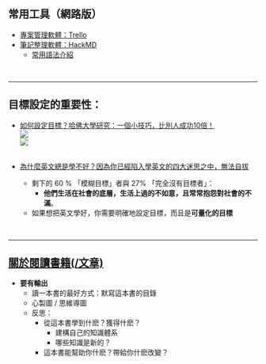 ## 常用工具（網路版）
- [專案管理軟體：Trello](https://trello.com/)
- [筆記整理軟體：HackMD](https://hackmd.io)
  - [常用語法介紹](https://www.playpcesor.com/2016/10/hackmd-hackpad-markdown.html)

<br><hr>

## 目標設定的重要性：
- [如何設定目標？哈佛大學研究：一個小技巧，比別人成功10倍！](https://rich01.com/201710-2/)
  <br>![](https://i0.wp.com/img.rich01.com/uploads/20171206115150_39.jpg)
  <br>![](https://i0.wp.com/img.rich01.com/uploads/20171206115150_81.jpg)
  <br><br>
  
- [為什麼英文總是學不好？因為你已經陷入學英文的四大迷思之中，無法自拔](https://etalkingenglish.com/你也有嗎？學英文的四大迷思/)
  - 剩下的 60 % 「模糊目標」者與 27% 「完全沒有目標者」：
    - **他們生活在社會的底層，生活上過的不如意，且常常抱怨對社會的不滿**。
  - 如果想把英文學好，你需要明確地設定目標，而且是**可量化的目標**

<br><hr>

## [關於閱讀書籍(/文章)](https://www.managertoday.com.tw/books/view/56549)
- **要有輸出**
  - 讀一本書的最好方式：默寫這本書的目錄
  - 心製圖 / 思維導圖
  - 反思：
    - 從這本書學到什麽？獲得什麽？
      - 建構自己的知識體系
      - 哪些知識是新的？
    - 這本書能幫助你什麽？帶給你什麽改變？
  
